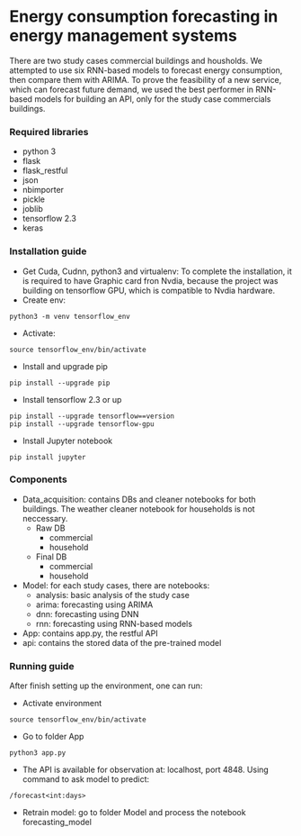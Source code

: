 # Energy consumption forecasting in energy management systems
There are two study cases commercial buildings and housholds. We attempted to use six RNN-based models to forecast energy consumption, then compare them with ARIMA.
To prove the feasibility of a new service, which can forecast future demand, we used the best performer in RNN-based models for building an API, only for the study case commercials buildings.

### Required libraries
- python 3
- flask
- flask_restful
- json
- nbimporter
- pickle
- joblib
- tensorflow 2.3
- keras
### Installation guide
- Get Cuda, Cudnn, python3 and virtualenv: To complete the installation, it is required to have Graphic card fron Nvdia, because the project was building on tensorflow GPU, which is compatible to Nvdia hardware.
- Create env: 
```
python3 -m venv tensorflow_env
```
- Activate: 
```
source tensorflow_env/bin/activate
```
- Install and upgrade pip
```
pip install --upgrade pip
```
- Install tensorflow 2.3 or up
```
pip install --upgrade tensorflow==version
pip install --upgrade tensorflow-gpu
```
- Install Jupyter notebook
```
pip install jupyter
```
### Components
- Data_acquisition: contains DBs and cleaner notebooks for both buildings. The weather cleaner notebook for households is not neccessary.
    - Raw DB
        - commercial
        - household
    - Final DB
        - commercial
        - household
- Model: for each study cases, there are notebooks:
    - analysis: basic analysis of the study case
    - arima: forecasting using ARIMA
    - dnn: forecasting using DNN
    - rnn: forecasting using RNN-based models
- App: contains app.py, the restful API
- api: contains the stored data of the pre-trained model

### Running guide
After finish setting up the environment, one can run:
- Activate environment
```
source tensorflow_env/bin/activate
```
- Go to folder App
```
python3 app.py
```
- The API is available for observation at: localhost, port 4848. Using command to ask model to predict:
```
/forecast<int:days>
```
- Retrain model: go to folder Model and process the notebook forecasting_model


